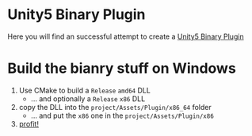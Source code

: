 # Unity5 Binary Plugin

Here you will find an successful attempt to create a [Unity5 Binary Plugin](http://docs.unity3d.com/Manual/PluginsForDesktop.html)

# Build the bianry stuff on Windows

1. Use CMake to build a `Release` `amd64` DLL
	* ... and optionally a `Release` `x86` DLL
1. copy the DLL into the `project/Assets/Plugin/x86_64` folder
	* ... and put the `x86` one in the `project/Assets/Plugin/x86`
1. [profit!](https://youtu.be/tO5sxLapAts)
